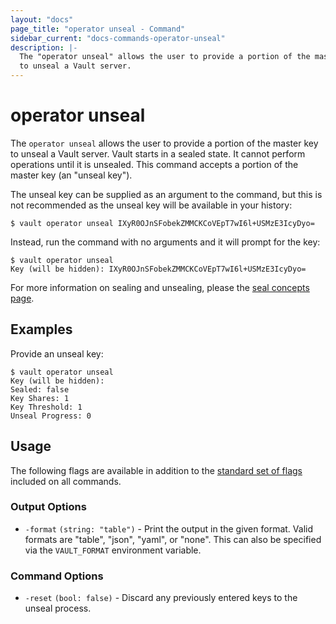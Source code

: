 ```yaml
---
layout: "docs"
page_title: "operator unseal - Command"
sidebar_current: "docs-commands-operator-unseal"
description: |-
  The "operator unseal" allows the user to provide a portion of the master key
  to unseal a Vault server.
---
```


# operator unseal

The `operator unseal` allows the user to provide a portion of the master key to
unseal a Vault server. Vault starts in a sealed state. It cannot perform
operations until it is unsealed. This command accepts a portion of the master
key (an "unseal key").

The unseal key can be supplied as an argument to the command, but this is
not recommended as the unseal key will be available in your history:

```text
$ vault operator unseal IXyR0OJnSFobekZMMCKCoVEpT7wI6l+USMzE3IcyDyo=
```

Instead, run the command with no arguments and it will prompt for the key:

```text
$ vault operator unseal
Key (will be hidden): IXyR0OJnSFobekZMMCKCoVEpT7wI6l+USMzE3IcyDyo=
```

For more information on sealing and unsealing, please the [seal concepts
page](/docs/concepts/seal.html).


## Examples

Provide an unseal key:

```text
$ vault operator unseal
Key (will be hidden):
Sealed: false
Key Shares: 1
Key Threshold: 1
Unseal Progress: 0
```

## Usage

The following flags are available in addition to the [standard set of
flags](/docs/commands/index.html) included on all commands.

### Output Options

- `-format` `(string: "table")` - Print the output in the given format. Valid
  formats are "table", "json", "yaml", or "none". This can also be specified via the
  `VAULT_FORMAT` environment variable.

### Command Options

- `-reset` `(bool: false)` - Discard any previously entered keys to the unseal
  process.
